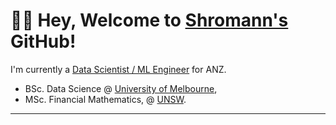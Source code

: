 # 👋🏼  Hey, Welcome to [Shromann's](https://www.linkedin.com/in/shromannmajumder/) GitHub!

I'm currently a [Data Scientist / ML Engineer](https://www.linkedin.com/in/shromannmajumder/) for ANZ.

- BSc. Data Science @ [University of Melbourne](https://study.unimelb.edu.au/find/courses/major/data-science/),
- MSc. Financial Mathematics, @ [UNSW](https://www.unsw.edu.au/study/postgraduate/master-of-financial-mathematics/).
---

